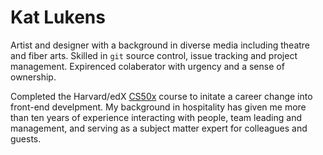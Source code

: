 # Kat Lukens

Artist and designer with a background in diverse media including theatre and fiber arts. Skilled in `git` source control, issue tracking and project management. Expirenced colaberator with urgency and a sense of ownership.

Completed the Harvard/edX [CS50x](https://www.edx.org/learn/computer-science/harvard-university-cs50-s-introduction-to-computer-science) course to initate a career change into front-end develpment. My background in hospitality has given me more than ten years of experience interacting with people, team leading and management, and serving as a subject matter expert for colleagues and guests. 
